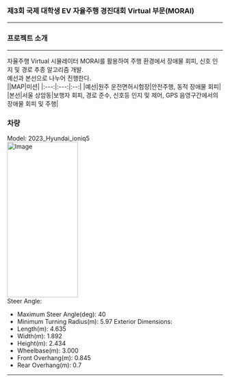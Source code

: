 ### 제3회 국제 대학생 EV 자율주행 경진대회 Virtual 부문(MORAI)
---  
### 프로젝트 소개
---  
자율주행 Virtual 시뮬레이터 MORAI를 활용하여 주행 환경에서 장애물 회피, 신호 인지 및 경로 추종 알고리즘 개발.  
예선과 본선으로 나누어 진행한다.  
||MAP|미션|
|:---:|:---:|:--:|
|예선|원주 운전면허시험장|안전주행, 동적 장애물 회피|  
|본선|서울 상암동|보행자 회피, 경로 준수, 신호등 인지 및 제어, GPS 음영구간에서의 장애물 회피 및 주행|  


### 차량  
Model: 2023_Hyundai_ioniq5  
<img width="165" height="364" alt="Image" src="https://github.com/user-attachments/assets/46a4dd06-24d7-4d78-9f74-48573df8ee9d" />  
Steer Angle:
  * Maximum Steer Angle(deg): 40
  * Minimum Turning Radius(m): 5.97
Exterior Dimensions:
  * Length(m): 4.635
  * Width(m): 1.892
  * Height(m): 2.434
  * Wheelbase(m): 3.000
  * Front Overhang(m): 0.845
  * Rear Overhang(m): 0.7
---  
